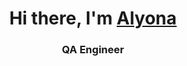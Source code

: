 <h1 align="center">Hi there, I'm <a href="(https://github.com/AlyonaEfros)" target="_blank">Alyona</a> 
<h3 align="center">QA Engineer</h3>

<!--
**AlyonaEfros/AlyonaEfros** is a ✨ _special_ ✨ repository because its `README.md` (this file) appears on your GitHub profile.

![Anurag's GitHub stats](https://github-readme-stats.vercel.app/api?username=AlyonaEfros&show_icons=true&bg_color=00000000)
Here are some ideas to get you started:

